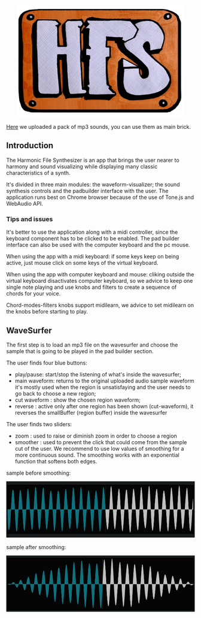 

<p align ="center" > <img width ="450" height ="300" src = "readme_images/logo.jpg"> </p>

[Here](https://www.mediafire.com/file/v2jati117jpb6pt/sounds.rar/file) we uploaded a pack of mp3 sounds, you can use them as main brick. 

## Introduction

The Harmonic File Synthesizer is an app that brings the user nearer to harmony and sound visualizing while displaying many classic characteristics of a synth. 

It's divided in three main modules: the waveform-visualizer; the sound synthesis controls and the padbuilder interface with the user.
The application runs best on Chrome browser because of the use of Tone.js and WebAudio API. 

### Tips and issues

It's better to use the application along with a midi controller, since the keyboard component has to be clicked to be enabled.
The pad builder interface can also be used with the computer keyboard and the pc mouse.

When using the app with a midi keyboard:
if some keys keep on being active, just mouse click on some keys of the virtual keyboard.

When using the app with computer keyboard and mouse:
cliking outside the virtual keyboard disactivates computer keyboard, so we advice to keep one single note playing and use knobs and filters to create a sequence of chords for your voice.

Chord-modes-filters knobs support midilearn, we advice to set midilearn on the knobs before starting to play.

## WaveSurfer

The first step is to load an mp3 file on the wavesurfer and choose the sample that is going to be played in the pad builder section.

The user finds four blue buttons:
- play/pause: start/stop the listening of what's inside the wavesurfer;
- main waveform: returns to the original uploaded audio sample waveform  it's mostly used when the region is unsatisfaying and the user needs to go back to choose a new region;
- cut waveform : show the chosen region waveform;
- reverse : active only after one region has been shown (cut-waveform), it reverses the smallBuffer (region buffer) inside the wavesurfer

The user finds two sliders:

- zoom : used to raise or diminish zoom in order to choose a region
- smoother : used to prevent the click that could come from the sample cut of the user. We recommend to use low values of smoothing for a more continuous sound. The smoothing works with an exponential function that softens both edges.


sample before smoothing:

<img width ="750" height ="150" src = "readme_images/samplebeforesmooth.png">


sample after smoothing: 

<img width ="750" height ="150" src = "readme_images/sampleaftersmooth.png">





